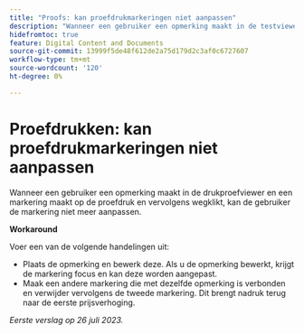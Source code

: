 ```yaml
---
title: "Proofs: kan proefdrukmarkeringen niet aanpassen"
description: "Wanneer een gebruiker een opmerking maakt in de testviewer en een markering aanbrengt op de proefdruk en vervolgens wegklikt, kan de gebruiker de markering niet meer aanpassen. "
hidefromtoc: true
feature: Digital Content and Documents
source-git-commit: 13999f5de48f612de2a75d179d2c3af0c6727607
workflow-type: tm+mt
source-wordcount: '120'
ht-degree: 0%

---
```



# Proefdrukken: kan proefdrukmarkeringen niet aanpassen

<!--WF and WFP TOCs-->

Wanneer een gebruiker een opmerking maakt in de drukproefviewer en een markering maakt op de proefdruk en vervolgens wegklikt, kan de gebruiker de markering niet meer aanpassen.

**Workaround**

Voer een van de volgende handelingen uit:

* Plaats de opmerking en bewerk deze. Als u de opmerking bewerkt, krijgt de markering focus en kan deze worden aangepast.
* Maak een andere markering die met dezelfde opmerking is verbonden en verwijder vervolgens de tweede markering. Dit brengt nadruk terug naar de eerste prijsverhoging.

_Eerste verslag op 26 juli 2023._

